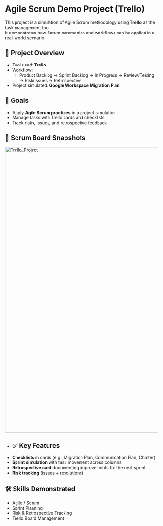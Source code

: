 # Agile Scrum Demo Project (Trello)

This project is a simulation of Agile Scrum methodology using **Trello** as the task management tool.  
It demonstrates how Scrum ceremonies and workflows can be applied in a real-world scenario.


## 📌 Project Overview
- Tool used: **Trello**
- Workflow:  
  - Product Backlog → Sprint Backlog → In Progress → Review/Testing → Risk/Issues → Retrospective
- Project simulated: **Google Workspace Migration Plan**


## 🎯 Goals
- Apply **Agile Scrum practices** in a project simulation
- Manage tasks with Trello cards and checklists
- Track risks, issues, and retrospective feedback

## 📂 Scrum Board Snapshots
<img width="1913" height="943" alt="Trello_Project" src="https://github.com/user-attachments/assets/8dcc873c-7565-4804-830b-e8f6fb7f8b0c" />

- ## ✅ Key Features
- **Checklists** in cards (e.g., Migration Plan, Communication Plan, Charter)
- **Sprint simulation** with task movement across columns
- **Retrospective card** documenting improvements for the next sprint
- **Risk tracking** (issues + resolutions)

## 🛠 Skills Demonstrated
- Agile / Scrum
- Sprint Planning
- Risk & Retrospective Tracking
- Trello Board Management
